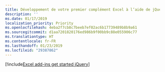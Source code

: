 ```yaml
---
title: Développement de votre premier complément Excel à l’aide de jQuery
description: ''
ms.date: 01/17/2019
localization_priority: Priority
ms.openlocfilehash: 4eba2f7cb8c7beeb7ef02ac6b17739489b8b9a61
ms.sourcegitcommit: d1aa7201820176ed986b9f00bb9c88e055906c77
ms.translationtype: HT
ms.contentlocale: fr-FR
ms.lasthandoff: 01/23/2019
ms.locfileid: "29387862"
---
```

[!include[Excel add-ins get started jQuery](../includes/file-get-started-excel-jquery.md)]
